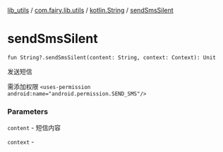 [lib_utils](../../index.md) / [com.fairy.lib.utils](../index.md) / [kotlin.String](index.md) / [sendSmsSilent](./send-sms-silent.md)

# sendSmsSilent

`fun String?.sendSmsSilent(content: String, context: Context): Unit`

发送短信

需添加权限 `<uses-permission android:name="android.permission.SEND_SMS"/>`

### Parameters

`content` - 短信内容

`context` - 